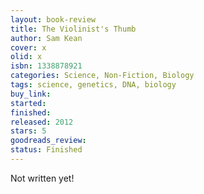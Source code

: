 ```yaml
---
layout: book-review
title: The Violinist's Thumb
author: Sam Kean
cover: x
olid: x
isbn: 1338878921
categories: Science, Non-Fiction, Biology
tags: science, genetics, DNA, biology
buy_link:
started:
finished:
released: 2012
stars: 5
goodreads_review:
status: Finished
---
```


Not written yet!
